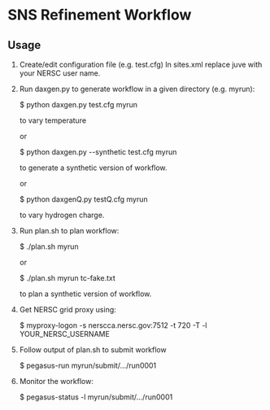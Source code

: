 SNS Refinement Workflow
=======================

Usage
-----
1. Create/edit configuration file (e.g. test.cfg)
   In sites.xml replace juve with your NERSC user name.

2. Run daxgen.py to generate workflow in a given directory (e.g. myrun):

    $ python daxgen.py test.cfg myrun

    to vary temperature
    
    or
    
    $ python daxgen.py --synthetic test.cfg myrun

    to generate a synthetic version of workflow.

    or
    
    $ python daxgenQ.py testQ.cfg myrun

    to vary hydrogen charge.

3. Run plan.sh to plan workflow:

    $ ./plan.sh myrun

    or

	$ ./plan.sh myrun tc-fake.txt

	to plan a synthetic version of workflow.

4. Get NERSC grid proxy using:

    $ myproxy-logon -s nerscca.nersc.gov:7512 -t 720 -T -l YOUR_NERSC_USERNAME

5. Follow output of plan.sh to submit workflow

    $ pegasus-run myrun/submit/.../run0001

6. Monitor the workflow:

    $ pegasus-status -l myrun/submit/.../run0001

